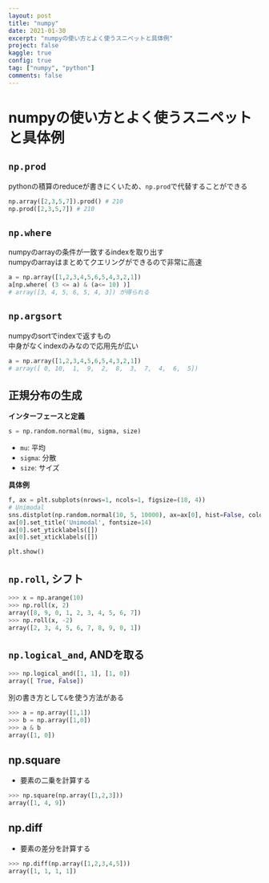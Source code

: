 ```yaml
---
layout: post
title: "numpy"
date: 2021-01-30
excerpt: "numpyの使い方とよく使うスニペットと具体例"
project: false
kaggle: true
config: true
tag: ["numpy", "python"]
comments: false
---
```


# numpyの使い方とよく使うスニペットと具体例

## `np.prod`
pythonの積算のreduceが書きにくいため、`np.prod`で代替することができる  
```python
np.array([2,3,5,7]).prod() # 210
np.prod([2,3,5,7]) # 210
```

## `np.where`
numpyのarrayの条件が一致するindexを取り出す  
numpyのarrayはまとめてクエリングができるので非常に高速  

```python
a = np.array([1,2,3,4,5,6,5,4,3,2,1])
a[np.where( (3 <= a) & (a<= 10) )]
# array([3, 4, 5, 6, 5, 4, 3]) が得られる
```

## `np.argsort`
numpyのsortでindexで返すもの  
中身がなくindexのみなので応用先が広い  
```python
a = np.array([1,2,3,4,5,6,5,4,3,2,1])
# array([ 0, 10,  1,  9,  2,  8,  3,  7,  4,  6,  5]) 
```

## 正規分布の生成

**インターフェースと定義**  
```python
s = np.random.normal(mu, sigma, size)
```
 - `mu`: 平均
 - `sigma`: 分散
 - `size`: サイズ

**具体例**  
```python
f, ax = plt.subplots(nrows=1, ncols=1, figsize=(18, 4))
# Unimodal
sns.distplot(np.random.normal(10, 5, 10000), ax=ax[0], hist=False, color='blue')
ax[0].set_title('Unimodal', fontsize=14)
ax[0].set_yticklabels([])
ax[0].set_xticklabels([])

plt.show()
```

## `np.roll`, シフト

```python
>>> x = np.arange(10)
>>> np.roll(x, 2)
array([8, 9, 0, 1, 2, 3, 4, 5, 6, 7])
>>> np.roll(x, -2)
array([2, 3, 4, 5, 6, 7, 8, 9, 0, 1])
```

## `np.logical_and`, ANDを取る

```python
>>> np.logical_and([1, 1], [1, 0])
array([ True, False])
```

別の書き方として`&`を使う方法がある

```python
>>> a = np.array([1,1])
>>> b = np.array([1,0])
>>> a & b
array([1, 0])
```

## np.square
 - 要素の二乗を計算する

```python
>>> np.square(np.array([1,2,3]))
array([1, 4, 9])
```

## np.diff
 - 要素の差分を計算する

```python
>>> np.diff(np.array([1,2,3,4,5]))
array([1, 1, 1, 1])
```
